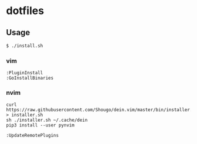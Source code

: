 # dotfiles

## Usage

```bash
$ ./install.sh
```

### vim

```
:PluginInstall
:GoInstallBinaries
```

### nvim

```
curl https://raw.githubusercontent.com/Shougo/dein.vim/master/bin/installer.sh > installer.sh
sh ./installer.sh ~/.cache/dein
pip3 install --user pynvim

:UpdateRemotePlugins
```

